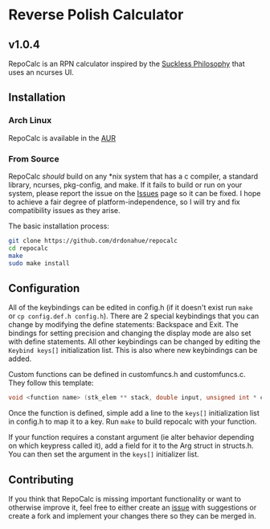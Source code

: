 # Reverse Polish Calculator
## v1.0.4

RepoCalc is an RPN calculator inspired by the [Suckless Philosophy](https://suckless.org/philosophy) that uses an ncurses UI. 

## Installation
### Arch Linux
RepoCalc is available in the [AUR](https://aur.archlinux.org/packages/repocalc/)

### From Source

RepoCalc *should* build on any \*nix system that has a c compiler, a standard library, ncurses, pkg-config, and make. If
it fails to build or run on your system, please report the issue on the [Issues](https://github.com/drdonahue/repocalc/issues) page
so it can be fixed. I hope to achieve a fair degree of platform-independence, so I will try and fix compatibility issues as they arise.

The basic installation process:

```bash
git clone https://github.com/drdonahue/repocalc
cd repocalc
make
sudo make install
```
## Configuration

All of the keybindings can be edited in config.h (if it doesn't exist run `make` or `cp config.def.h config.h`).
There are 2 special keybindings that you can change by modifying the define statements: Backspace and Exit.
The bindings for setting precision and changing the display mode are also set with define statements. All other keybindings can
be changed by editing the `Keybind keys[]` initialization list. This is also where new keybindings can be added.

Custom functions can be defined in customfuncs.h and customfuncs.c. They follow this template:
```c 
void <function name> (stk_elem ** stack, double input, unsigned int * cursorpos, const Arg * arg);
```
Once the function is defined, simple add a line to the `keys[]` initialization list in config.h to map it to a key.
Run `make` to build repocalc with your function.

If your function requires a constant argument (ie alter behavior depending on which keypress called it), add a field for it to the
Arg struct in structs.h. You can then set the argument in the `keys[]` initializer list.

## Contributing

If you think that RepoCalc is missing important functionality or want to otherwise improve it, feel free to either create an [issue](https://github.com/drdonahue/repocalc/issues) with suggestions or create a fork and implement your changes there so they can be merged in.
